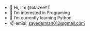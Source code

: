 - 👋 Hi, I’m @bIazeeYT
- 👀 I’m interested in Programing
- 🌱 I’m currently learning Python
- 📫 emial: sayedarman012@gmail.com

<!---
bIazeeYT/bIazeeYT is a ✨ special ✨ repository because its `README.md` (this file) appears on your GitHub profile.
You can click the Preview link to take a look at your changes.
--->
